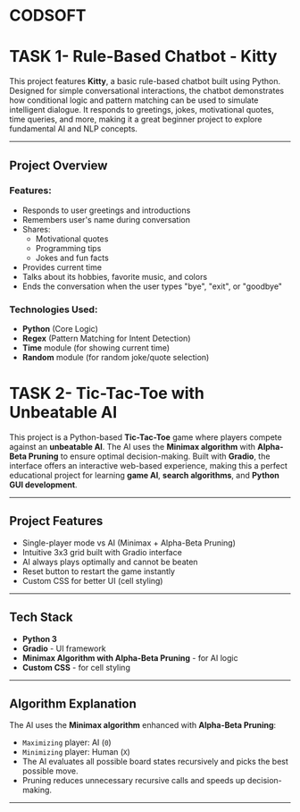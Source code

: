 # CODSOFT 
# TASK 1- Rule-Based Chatbot - Kitty

This project features **Kitty**, a basic rule-based chatbot built using Python. Designed for simple conversational interactions, the chatbot demonstrates how conditional logic and pattern matching can be used to simulate intelligent dialogue. It responds to greetings, jokes, motivational quotes, time queries, and more, making it a great beginner project to explore fundamental AI and NLP concepts.

---

## Project Overview

###  Features:
- Responds to user greetings and introductions
- Remembers user's name during conversation
- Shares:
  - Motivational quotes
  - Programming tips
  - Jokes and fun facts
- Provides current time
- Talks about its hobbies, favorite music, and colors
- Ends the conversation when the user types "bye", "exit", or "goodbye"

### Technologies Used:
- **Python** (Core Logic)
- **Regex** (Pattern Matching for Intent Detection)
- **Time** module (for showing current time)
- **Random** module (for random joke/quote selection)

# TASK 2- Tic-Tac-Toe with Unbeatable AI

This project is a Python-based **Tic-Tac-Toe** game where players compete against an **unbeatable AI**. The AI uses the **Minimax algorithm** with **Alpha-Beta Pruning** to ensure optimal decision-making. Built with **Gradio**, the interface offers an interactive web-based experience, making this a perfect educational project for learning **game AI**, **search algorithms**, and **Python GUI development**.

---

## Project Features

- Single-player mode vs AI (Minimax + Alpha-Beta Pruning)
- Intuitive 3x3 grid built with Gradio interface
- AI always plays optimally and cannot be beaten
- Reset button to restart the game instantly
- Custom CSS for better UI (cell styling)

---

## Tech Stack

- **Python 3**
- **Gradio** - UI framework
- **Minimax Algorithm with Alpha-Beta Pruning** - for AI logic
- **Custom CSS** - for cell styling

---

## Algorithm Explanation

The AI uses the **Minimax algorithm** enhanced with **Alpha-Beta Pruning**:
- `Maximizing` player: AI (`0`)
- `Minimizing` player: Human (`X`)
- The AI evaluates all possible board states recursively and picks the best possible move.
- Pruning reduces unnecessary recursive calls and speeds up decision-making.

---



